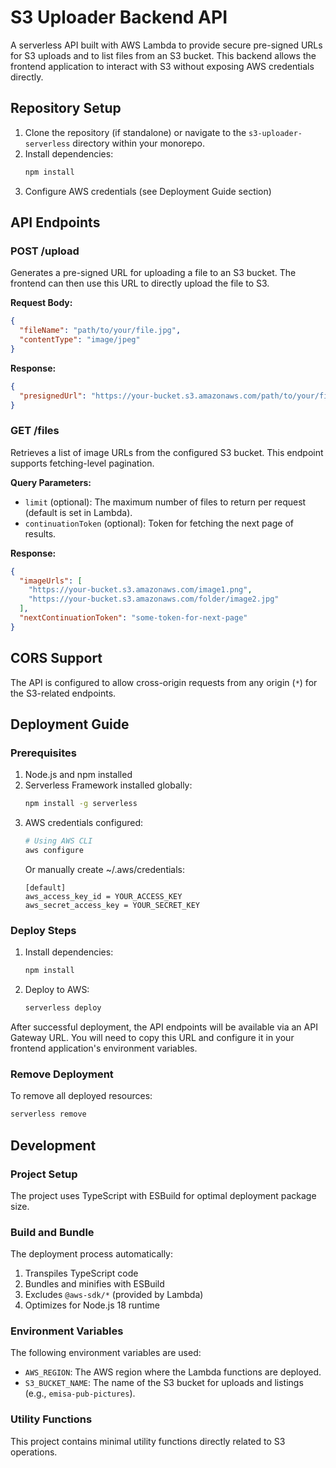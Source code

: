 # S3 Uploader Backend API

A serverless API built with AWS Lambda to provide secure pre-signed URLs for S3 uploads and to list files from an S3 bucket. This backend allows the frontend application to interact with S3 without exposing AWS credentials directly.

## Repository Setup

1.  Clone the repository (if standalone) or navigate to the `s3-uploader-serverless` directory within your monorepo.
2.  Install dependencies:
    ```bash
    npm install
    ```
3.  Configure AWS credentials (see Deployment Guide section)

## API Endpoints

### POST /upload
Generates a pre-signed URL for uploading a file to an S3 bucket. The frontend can then use this URL to directly upload the file to S3.

**Request Body:**
```json
{
  "fileName": "path/to/your/file.jpg",
  "contentType": "image/jpeg"
}
```

**Response:**
```json
{
  "presignedUrl": "https://your-bucket.s3.amazonaws.com/path/to/your/file.jpg?AWSAccessKeyId=...&Expires=...&Signature=..."
}
```

### GET /files
Retrieves a list of image URLs from the configured S3 bucket. This endpoint supports fetching-level pagination.

**Query Parameters:**
- `limit` (optional): The maximum number of files to return per request (default is set in Lambda).
- `continuationToken` (optional): Token for fetching the next page of results.

**Response:**
```json
{
  "imageUrls": [
    "https://your-bucket.s3.amazonaws.com/image1.png",
    "https://your-bucket.s3.amazonaws.com/folder/image2.jpg"
  ],
  "nextContinuationToken": "some-token-for-next-page"
}
```

## CORS Support

The API is configured to allow cross-origin requests from any origin (`*`) for the S3-related endpoints.

## Deployment Guide

### Prerequisites

1.  Node.js and npm installed
2.  Serverless Framework installed globally:
    ```bash
    npm install -g serverless
    ```
3.  AWS credentials configured:
    ```bash
    # Using AWS CLI
    aws configure
    ```
    Or manually create ~/.aws/credentials:
    ```
    [default]
    aws_access_key_id = YOUR_ACCESS_KEY
    aws_secret_access_key = YOUR_SECRET_KEY
    ```

### Deploy Steps

1.  Install dependencies:
    ```bash
    npm install
    ```

2.  Deploy to AWS:
    ```bash
    serverless deploy
    ```

After successful deployment, the API endpoints will be available via an API Gateway URL. You will need to copy this URL and configure it in your frontend application's environment variables.

### Remove Deployment

To remove all deployed resources:
```bash
serverless remove
```

## Development

### Project Setup
The project uses TypeScript with ESBuild for optimal deployment package size.

### Build and Bundle
The deployment process automatically:
1.  Transpiles TypeScript code
2.  Bundles and minifies with ESBuild
3.  Excludes `@aws-sdk/*` (provided by Lambda)
4.  Optimizes for Node.js 18 runtime

### Environment Variables
The following environment variables are used:
-   `AWS_REGION`: The AWS region where the Lambda functions are deployed.
-   `S3_BUCKET_NAME`: The name of the S3 bucket for uploads and listings (e.g., `emisa-pub-pictures`).

### Utility Functions
This project contains minimal utility functions directly related to S3 operations.
